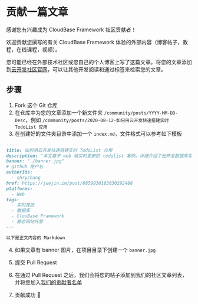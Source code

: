 # 贡献一篇文章

感谢您有兴趣成为 CloudBase Framework 社区贡献者！

欢迎贡献您撰写的有关 CloudBase Framework 体验的外部内容（博客帖子，教程，在线课程，视频）。

您可能已经在外部技术社区或您自己的个人博客上写了这篇文章。将您的文章添加到[云开发社区官网](https://cloudbase.net/community.html)，可以让其他开发阅读和通过标签来检索您的文章。

## 步骤

1. Fork 这个 Git 仓库
2. 在仓库中为您的文章添加一个新文件夹 `/community/posts/YYYY-MM-DD-Desc`，例如 `/community/posts/2020-08-12-如何用云开发快速搭建实时 TodoList 应用`
3. 在创建好的文件夹目录中添加一个 `index.md`，文件格式可以参考如下模板

```markdown
---
title: 如何用云开发快速搭建实时 TodoList 应用
description: "本文基于 web 端实时更新的 todolist 案例，详细介绍了云开发数据库实时推送能力的使用。整个案例使用 CloudBase Framework 前后端一体化部署工具，一站式完成项目的创建、开发以及部署。"
banner: "./banner.jpg"
# github 用户名
authorIds:
  - shryzhang
href: https://juejin.im/post/6859930183030292488
platforms:
  - Web
tags:
  - 实时推送
  - 数据库
  - ClouBase Framework
  - 静态网站托管
---

以下是正文内容的 Markdown
```

4. 如果文章有 banner 图片，在项目目录下创建一个 `banner.jpg`

5. 提交 Pull Request

6. 在通过 Pull Request 之后，我们会将您的帖子添加到我们的社区文章列表，并将您加入[我们的贡献者名单](https://github.com/TencentCloudBase/cloudbase-framework#contributors-)

7. 贡献成功 🎉
